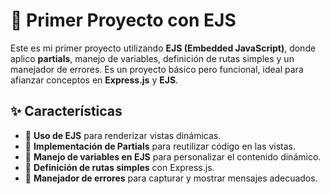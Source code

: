 # 🚀 Primer Proyecto con EJS

Este es mi primer proyecto utilizando **EJS (Embedded JavaScript)**, donde aplico **partials**, manejo de variables, definición de rutas simples y un manejador de errores. Es un proyecto básico pero funcional, ideal para afianzar conceptos en **Express.js** y **EJS**.

## ✨ Características

- 🔹 **Uso de EJS** para renderizar vistas dinámicas.
- 🔹 **Implementación de Partials** para reutilizar código en las vistas.
- 🔹 **Manejo de variables en EJS** para personalizar el contenido dinámico.
- 🔹 **Definición de rutas simples** con Express.js.
- 🔹 **Manejador de errores** para capturar y mostrar mensajes adecuados.